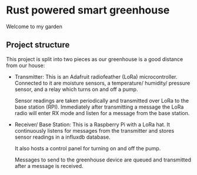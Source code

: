 # Rust powered smart greenhouse

Welcome to my garden

## Project structure

This project is split into two pieces as our greenhouse is a good distance
from our house: 

- Transmitter: This is an Adafruit radiofeather (LoRa) microcontroller.
  Connected to it are moisture sensors, a temperature/ humidity/ pressure sensor,
  and a relay which turns on and off a pump.

  Sensor readings are taken periodically and transmitted over LoRa to the 
  base station (RPI). Immediately after transmitting a message the LoRa 
  radio will enter RX mode and listen for a message from the base station.

- Receiver/ Base Station: This is a Raspberry Pi with a LoRa hat.
  It continuously listens for messages from the transmitter and
  stores sensor readings in a influxdb database.

  It also hosts a control panel for turning on and off the pump.

  Messages to send to the greenhouse device are queued and transmitted after
  a message is received.

